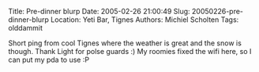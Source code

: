 Title: Pre-dinner blurp
Date: 2005-02-26 21:00:49
Slug: 20050226-pre-dinner-blurp
Location: Yeti Bar, Tignes
Authors: Michiel Scholten
Tags: olddammit

<p>Short ping from cool Tignes where the weather is great and the snow is though. Thank Light for polse guards :) My roomies fixed the wifi here, so I can put my pda to use :P</p>